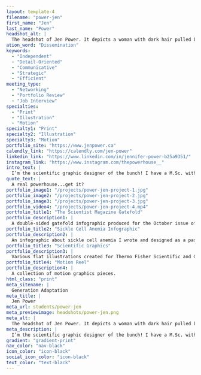 ```yaml
---
layout: template-4
filename: "power-jen"
first_name: "Jen"
last_name: "Power"
headshot_alt: |
  The headshot of Jen Power. It depicts a woman with dark hair pulled back, smiling. She is wearing a dark t-shirt with glasses and has tattoos on her arm.
ation_word: "Dissemination"
keywords:
  - "Independent"
  - "Detail-Oriented"
  - "Communicative"
  - "Strategic"
  - "Efficient"
meeting_type:
  - "Networking"
  - "Portfolio Review"
  - "Job Interview"
specialties:
  - "Print"
  - "Illustration"
  - "Motion"
specialty1: "Print"
specialty2: "Illustration"
specialty3: "Motion"
portfolio_site: "https://www.jenpower.ca"
calendly_link: "https://calendly.com/jen-power"
linkedin_link: "https://www.linkedin.com/in/jennifer-power-b25a9351/"
instagram_link: "https://www.instagram.com/thepowerhouse__"
intro_text: |
  I’m the scientific graphic designer of the bunch! I have a M.Sc. with a background in molecular biology and cancer research. My work focuses on communicating science in an accurate, attractive, and simple way for both scientific and lay audiences.
quote_text: |
  A real powerhouse...get it?
portfolio_image1: "/projects/power-jen-project-1.jpg"
portfolio_image2: "/projects/power-jen-project-2.jpg"
portfolio_image3: "/projects/power-jen-project-3.jpg"
portfolio_video4: "/projects/power-jen-project-4.mp4"
portfolio_title1: "The Scientist Magazine Gatefold"
portfolio_description1: |
  A double-sided gatefold infographic produced for the October issue of The Scientist magazine.
portfolio_title2: "Sickle Cell Anemia Infographic"
portfolio_description2: |
  An infographic about sickle cell anemia I wrote and designed as a passion project. 3D models were created in Cinema 4D.
portfolio_title3: "Scientific Graphics"
portfolio_description3: |
  Various flat illustrations created for Thermo Fisher Scientific and Gilson marketing materials.
portfolio_title4: "Motion Reel"
portfolio_description4: |
  A collection of motion graphics pieces.
html_class: "print"
meta_sitename: |
  Generation Adaptation
meta_title: |
  Jen Power
meta_url: students/power-jen
meta_previewimage: headshots/power-jen.png
meta_alt: |
  The headshot of Jen Power. It depicts a woman with dark hair pulled back, smiling. She is wearing a dark t-shirt with glasses and has tattoos on her arm.
meta_description: |
  I’m the scientific graphic designer of the bunch! I have a M.Sc. with a background in molecular biology and cancer research. My work focuses on communicating science in an accurate, attractive, and simple way for both scientific and lay audiences.
gradient: "gradient-print"
nav_color: "nav-black"
icon_color: "icon-black"
social_icon_color: "icon-black"
text_color: "text-black"
---
```

